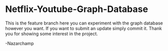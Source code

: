 # Netflix-Youtube-Graph-Database
This is the feature branch here you can experiment with the graph database however you want.
If you want to submit an update simply commit it.
Thank you for showing some interest in the project.

-Nazarchamp
